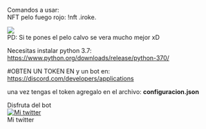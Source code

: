 

Comandos a usar:
<br>
NFT pelo fuego rojo: !nft .iroke.


<img src="https://i.imgur.com/3hlYY3s.png">
<br>
PD: Si te pones el pelo calvo se vera mucho mejor xD

Necesitas instalar python 3.7: https://www.python.org/downloads/release/python-370/

#OBTEN UN TOKEN EN y un bot en: https://discord.com/developers/applications

una vez tengas el token agregalo en el archivo: <b>configuracion.json</b>

Disfruta del bot
<br>
<a title="Mi twitter" href="https://twitter.com/jose89fcb"><img src="https://i.imgur.com/QCHCEon.png" alt="Mi twitter" /></a>
<br>
Mi twitter
